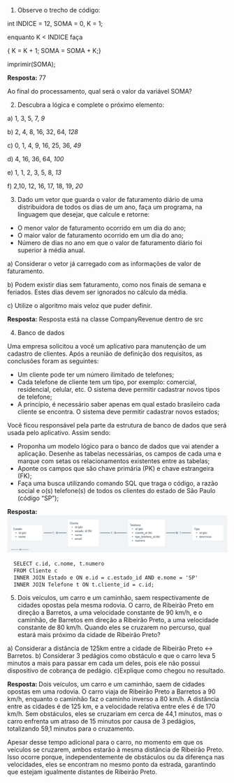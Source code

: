 1) Observe o trecho de código:

int INDICE = 12, SOMA = 0, K = 1;

enquanto K < INDICE faça

{ K = K + 1;  SOMA = SOMA + K;}

imprimir(SOMA);

<b>Resposta:</b> 77


Ao final do processamento, qual será o valor da variável SOMA?


2) Descubra a lógica e complete o próximo elemento:

a) 1, 3, 5, 7, _9_

b) 2, 4, 8, 16, 32, 64, _128_

c) 0, 1, 4, 9, 16, 25, 36, _49_

d) 4, 16, 36, 64, _100_

e) 1, 1, 2, 3, 5, 8, _13_

f) 2,10, 12, 16, 17, 18, 19, _20_


3) Dado um vetor que guarda o valor de faturamento diário de uma distribuidora de todos os dias de um ano, faça um programa, na linguagem que desejar, que calcule e retorne:

- O menor valor de faturamento ocorrido em um dia do ano;
- O maior valor de faturamento ocorrido em um dia do ano;
- Número de dias no ano em que o valor de faturamento diário foi superior à média anual.

a) Considerar o vetor já carregado com as informações de valor de faturamento.

b) Podem existir dias sem faturamento, como nos finais de semana e feriados. Estes dias devem ser ignorados no cálculo da média.

c) Utilize o algoritmo mais veloz que puder definir.

<b>Resposta:</b> Resposta está na classe CompanyRevenue dentro de src

4) Banco de dados

Uma empresa solicitou a você um aplicativo para manutenção de um cadastro de clientes. Após a reunião de definição dos requisitos, as conclusões foram as seguintes:

- Um cliente pode ter um número ilimitado de telefones;
- Cada telefone de cliente tem um tipo, por exemplo: comercial, residencial, celular, etc. O sistema deve permitir cadastrar novos tipos de telefone;
- A princípio, é necessário saber apenas em qual estado brasileiro cada cliente se encontra. O sistema deve permitir cadastrar novos estados;

Você ficou responsável pela parte da estrutura de banco de dados que será usada pelo aplicativo. Assim sendo:

- Proponha um modelo lógico para o banco de dados que vai atender a aplicação. Desenhe as tabelas necessárias, os campos de cada uma e marque com setas os relacionamentos existentes entre as tabelas;
- Aponte os campos que são chave primária (PK) e chave estrangeira (FK);
- Faça uma busca utilizando comando SQL que traga o código, a razão social e o(s) telefone(s) de todos os clientes do estado de São Paulo (código “SP”);

<b>Resposta:</b>
<img src="./der.png" />

```
  SELECT c.id, c.nome, t.numero
  FROM Cliente c
  INNER JOIN Estado e ON e.id = c.estado_id AND e.nome = 'SP'
  INNER JOIN Telefone t ON t.cliente_id = c.id;
```

5) Dois veículos, um carro e um caminhão, saem respectivamente de cidades opostas pela mesma rodovia. O carro, de Ribeirão Preto em direção a Barretos, a uma velocidade constante de 90 km/h, e o caminhão, de Barretos em direção a Ribeirão Preto, a uma velocidade constante de 80 km/h. Quando eles se cruzarem no percurso, qual estará mais próximo da cidade de Ribeirão Preto?

a) Considerar a distância de 125km entre a cidade de Ribeirão Preto <-> Barretos.
b) Considerar 3 pedágios como obstáculo e que o carro leva 5 minutos a mais para passar em cada um deles, pois ele não possui dispositivo de cobrança de pedágio.
c)Explique como chegou no resultado. 

<b>Resposta: </b>
Dois veículos, um carro e um caminhão, saem de cidades opostas em uma rodovia. O carro viaja de Ribeirão Preto a Barretos a 90 km/h, enquanto o caminhão faz o caminho inverso a 80 km/h. A distância entre as cidades é de 125 km, e a velocidade relativa entre eles é de 170 km/h. Sem obstáculos, eles se cruzariam em cerca de 44,1 minutos, mas o carro enfrenta um atraso de 15 minutos por causa de 3 pedágios, totalizando 59,1 minutos para o cruzamento.

Apesar desse tempo adicional para o carro, no momento em que os veículos se cruzarem, ambos estarão à mesma distância de Ribeirão Preto. Isso ocorre porque, independentemente de obstáculos ou da diferença nas velocidades, eles se encontram no mesmo ponto da estrada, garantindo que estejam igualmente distantes de Ribeirão Preto.